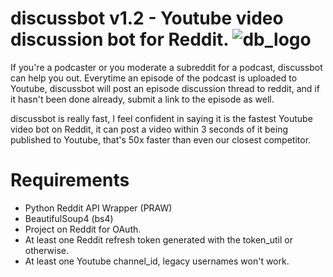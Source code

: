 discussbot v1.2 - Youtube video discussion bot for Reddit. ![db_logo](http://i.imgur.com/xZT8qDb.png?1)
===

If you're a podcaster or you moderate a subreddit for a podcast, discussbot can help you out. Everytime an episode of the podcast is uploaded to Youtube, discussbot will post an episode discussion thread to reddit, and if it hasn't been done already, submit a link to the episode as well.

discussbot is really fast, I feel confident in saying it is the fastest Youtube video bot on Reddit, it can post a video within 3 seconds of it being published to Youtube, that's 50x faster than even our closest competitor.

Requirements
===

* Python Reddit API Wrapper (PRAW)
* BeautifulSoup4 (bs4)
* Project on Reddit for OAuth.
* At least one Reddit refresh token generated with the token_util or otherwise.
* At least one Youtube channel_id, legacy usernames won't work.
